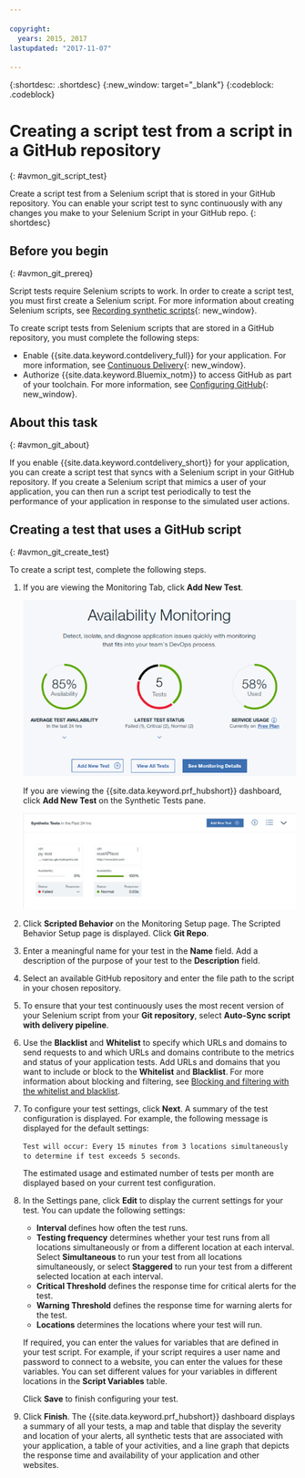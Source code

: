 ```yaml
---

copyright:
  years: 2015, 2017
lastupdated: "2017-11-07"

---
```


{:shortdesc: .shortdesc}
{:new_window: target="_blank"}
{:codeblock: .codeblock}

# Creating a script test from a script in a GitHub repository
{: #avmon_git_script_test}

Create a script test from a Selenium script that is stored in your GitHub repository. You can enable your script test to sync continuously with any changes you make to your Selenium Script in your GitHub repo.
{: shortdesc}

## Before you begin
{: #avmon_git_prereq}

Script tests require Selenium scripts to work. In order to create a script test, you must first create a Selenium script. For more information about creating Selenium scripts, see [Recording synthetic scripts](http://www.ibm.com/support/knowledgecenter/SSMKFH/com.ibm.apmaas.doc/install/admin_syn_record_script.htm "(Opens in a new tab or window)"){: new_window}.

To create script tests from Selenium scripts that are stored in a GitHub repository, you must complete the following steps:

-   Enable {{site.data.keyword.contdelivery_full}} for your application. For more information, see [Continuous Delivery](../ContinuousDelivery/index.html "(Opens in a new tab or window)"){: new_window}.
-   Authorize {{site.data.keyword.Bluemix_notm}} to access GitHub as part of your toolchain. For more information, see [Configuring GitHub](../ContinuousDelivery/toolchains_integrations.html#github "(Opens in a new tab or window)"){: new_window}.

## About this task
{: #avmon_git_about}

If you enable {{site.data.keyword.contdelivery_short}} for your application, you can create a script test that syncs with a Selenium script in your GitHub repository. If you create a Selenium script that mimics a user of your application, you can then run a script test periodically to test the performance of your application in response to the simulated user actions.

## Creating a test that uses a GitHub script
{: #avmon_git_create_test}

To create a script test, complete the following steps.

1.  If you are viewing the Monitoring Tab, click **Add New Test**.

    ![The Monitoring tab for your Cloud Foundry application.](images/avmon_tab.png)

    If you are viewing the {{site.data.keyword.prf_hubshort}} dashboard, click **Add New Test** on the Synthetic Tests pane.

    ![The Add New Test button on the Synthetic Tests pane.](images/syn_tests_pane.jpg)

2.  Click **Scripted Behavior** on the Monitoring Setup page. The Scripted Behavior Setup page is displayed. Click **Git Repo**.
3.  Enter a meaningful name for your test in the **Name** field. Add a description of the purpose of your test to the **Description** field.
4.  Select an available GitHub repository and enter the file path to the script in your chosen repository.
5.  To ensure that your test continuously uses the most recent version of your Selenium script from your **Git repository**, select **Auto-Sync script with delivery pipeline**.
6.  Use the **Blacklist** and **Whitelist** to specify which URLs and domains to send requests to and which URLs and domains contribute to the metrics and status of your application tests. Add URLs and domains that you want to include or block to the **Whitelist** and **Blacklist**. For more information about blocking and filtering, see [Blocking and filtering with the whitelist and blacklist](avmon_whitelist_blacklist.html#avmon_whitelist_blacklist "Use the whitelist and blacklist to determine which resources to send requests to and which resources contribute to the metrics and status of your application tests. Whitelists and blacklists are only available for webpage and scripted behavior tests.").
7.  To configure your test settings, click **Next**. A summary of the test configuration is displayed. For example, the following message is displayed for the default settings:

    ``Test will occur: Every 15 minutes from 3 locations simultaneously to determine if test exceeds 5 seconds``.

    The estimated usage and estimated number of tests per month are displayed based on your current test configuration.

8.  In the Settings pane, click **Edit** to display the current settings for your test. You can update the following settings:
    - **Interval** defines how often the test runs.
    - **Testing frequency** determines whether your test runs from all locations simultaneously or from a different location at each interval. Select **Simultaneous** to run your test from all locations simultaneously, or select **Staggered** to run your test from a different selected location at each interval.
    - **Critical Threshold** defines the response time for critical alerts for the test.
    - **Warning Threshold** defines the response time for warning alerts for the test.
    - **Locations** determines the locations where your test will run.

    If required, you can enter the values for variables that are defined in your test script. For example, if your script requires a user name and password to connect to a website, you can enter the values for these variables. You can set different values for your variables in different locations in the **Script Variables** table.

    Click **Save** to finish configuring your test.

9.  Click **Finish**. The {{site.data.keyword.prf_hubshort}} dashboard displays a summary of all your tests, a map and table that display the severity and location of your alerts, all synthetic tests that are associated with your application, a table of your activities, and a line graph that depicts the response time and availability of your application and other websites.
